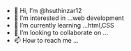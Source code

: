 - 👋 Hi, I’m @hsuthinzar12
- 👀 I’m interested in ...web development
- 🌱 I’m currently learning ...html,CSS
- 💞️ I’m looking to collaborate on ...
- 📫 How to reach me ...

<!---
hsuthinzar12/hsuthinzar12 is a ✨ special ✨ repository because its `README.md` (this file) appears on your GitHub profile.
You can click the Preview link to take a look at your changes.
--->
